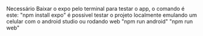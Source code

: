Necessário Baixar o expo pelo terminal para testar o app, o comando é este:
  "npm install expo"
é possivel testar o projeto localmente emulando um celular com o android studio ou rodando web
  "npm run android"
  "npm run web"
